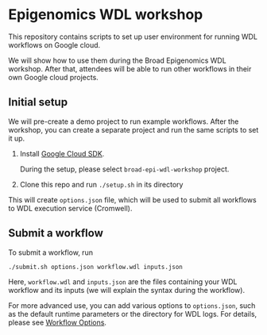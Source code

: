 # Epigenomics WDL workshop

This repository contains scripts to set up user environment
for running WDL workflows on Google cloud.

We will show how to use them during the Broad Epigenomics WDL workshop.
After that, attendees will be able to run other workflows in their
own Google cloud projects.

## Initial setup

We will pre-create a demo project to run example workflows.
After the workshop, you can create a separate project
and run the same scripts to set it up.

1)  Install [Google Cloud SDK](https://cloud.google.com/sdk/).

    During the setup, please select `broad-epi-wdl-workshop` project.

2)  Clone this repo and run `./setup.sh` in its directory

This will create `options.json` file, which will
be used to submit all workflows to WDL execution service (Cromwell).

## Submit a workflow

To submit a workflow, run
```
./submit.sh options.json workflow.wdl inputs.json
```
Here, `workflow.wdl` and `inputs.json` are the files
containing your WDL workflow and its inputs
(we will explain the syntax during the workflow).

For more advanced use, you can add various options
to `options.json`, such as the default runtime
parameters or the directory for WDL logs.
For details, please see [Workflow Options](https://cromwell.readthedocs.io/en/stable/wf_options/Overview/).
